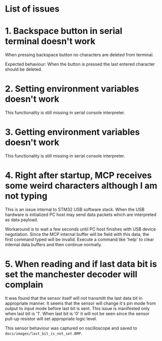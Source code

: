 
# List of issues

# 1. Backspace button in serial terminal doesn't work

When pressing backspace button no characters are deleted from terminal.

Expected behaviour:
When the button is pressed the last entered character should be deleted.

# 2. Setting environment variables doesn't work

This functionality is still missing in serial console interpreter.

# 3. Getting environment variables doesn't work

This functionality is still missing in serial console interpreter.

# 4. Right after startup, MCP receives some weird characters although I am not typing

This is an issue internal to STM32 USB software stack. When the USB hardware is
initialized PC host may send data packets which are interpreted as data payload.

Workaround is to wait a few seconds until PC host finishes with USB device
negotiation. Since the MCP internal buffer will be field with this data, the
first command typed will be invalid. Execute a command like 'help' to clear
internal data buffers and then continue normally.

# 5. When reading and if last data bit is set the manchester decoder will complain

It was found that the sensor itself will not transmitt the last data bit in
appropriate manner. It seems that the sensor will change it's pin mode from 
output to input mode before last bit is sent. This issue is manifested only 
when last bit is '1'. When last bit is '0' it will not be seen since the sensor
pull-up resistor will set appropriate logic level.

This sensor behaviour was captured on oscilloscope and saved to 
``docs/images/last_bit_is_not_set.BMP``.
